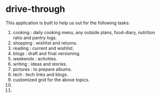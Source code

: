 # drive-through

This application is built to help us out for the following tasks: 
1. cooking : daily cooking menu, any outside plans, food-diary, nutrition ratio and pantry logs. 
2. shopping : wishlist and returns.
3. reading : current and wishlist.
4. blogs : draft and final versioning. 
5. weekends : activities. 
6. writing : ideas and stories. 
7. pictures : to prepare albums. 
8. tech : tech links and blogs. 
9. customized grid for the above topics.
10.
11.
